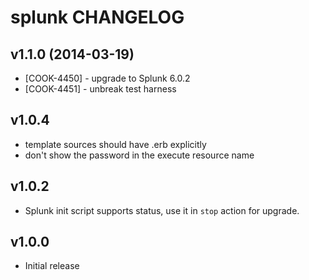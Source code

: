 splunk CHANGELOG
================

v1.1.0 (2014-03-19)
-------------------
- [COOK-4450] - upgrade to Splunk 6.0.2
- [COOK-4451] - unbreak test harness


v1.0.4
------
- template sources should have .erb explicitly
- don't show the password in the execute resource name

v1.0.2
------
- Splunk init script supports status, use it in `stop` action for upgrade.

v1.0.0
-----
- Initial release

